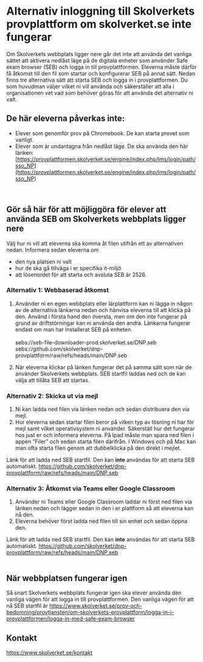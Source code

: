 # Alternativ inloggning till Skolverkets provplattform om skolverket.se inte fungerar
Om Skolverkets webbplats ligger nere går det inte att använda det vanliga sättet att aktivera nedlåst läge på de digitala enheter som använder Safe exam browser (SEB) och logga in till provplattformen. Eleverna måste därför få åtkomst till den fil som startar och konfigurerar SEB på annat sätt.
Nedan finns tre alternativa sätt att starta SEB och logga in i provplattformen. Du som huvudman väljer vilket ni vill använda och säkerställer att alla i organisationen vet vad som behöver göras för att använda det alternativ ni valt.
 <br/>
 
## De här eleverna påverkas inte:

-	Elever som genomför prov på Chromebook. De kan starta provet som vanligt. 
-	Elever som är undantagna från nedlåst läge. De ska använda den här länken: [https://provplattformen.skolverket.se/engine/index.php/lms/login/path/sso_NP](https://provplattformen.skolverket.se/engine/index.php/lms/login/path/sso_NP)
 <br/>
 
## Gör så här för att möjliggöra för elever att använda SEB om Skolverkets webbplats ligger nere
Välj hur ni vill att eleverna ska komma åt filen utifrån ett av alternativen nedan. Informera sedan eleverna om 
-	den nya platsen ni valt 
-	hur de ska gå tillväga i er specifika it-miljö
-	att lösenordet för att starta och avsluta SEB är 2526.


### Alternativ 1: Webbaserad åtkomst
1.	Använder ni en egen webbplats eller lärplattform kan ni lägga in någon av de alternativa länkarna nedan och hänvisa eleverna till att klicka på den. Använd i första hand den översta, men om den inte fungerar på grund av driftstörningar kan ni använda den andra. Länkarna fungerar endast om man har installerat SEB på enheten. <br/><br/>
sebs://seb-file-downloader-prod.skolverket.se/DNP.seb <br/>
sebs://github.com/skolverket/dnp-provplattform/raw/refs/heads/main/DNP.seb

2.	När eleverna klickar på länken fungerar det på samma sätt som när de använder Skolverkets webbplats. SEB startfil laddas ned och de kan välja att tillåta SEB att startas.

### Alternativ 2: Skicka ut via mejl
1.	Ni kan ladda ned filen via länken nedan och sedan distribuera den via mejl.
2.	Hur eleverna sedan startar filen beror på vilken typ av lösning ni har för mejl samt vilket operativsystem ni använder. Säkerställ hur det fungerar hos just er och informera eleverna. På Ipad måste man spara ned filen i appen ”Filer” och sedan starta filen därifrån. I Windows och på Mac kan man ofta starta filen genom att dubbelklicka på den direkt i mejlet.

Länk för att ladda ned SEB startfil. Den kan **inte** användas för att starta SEB automatiskt.
https://github.com/skolverket/dnp-provplattform/raw/refs/heads/main/DNP.seb

### Alternativ 3: Åtkomst via Teams eller Google Classroom
1.	Använder ni Teams eller Google Classroom laddar ni först ned filen via länken nedan och lägger sedan in den i er plattform så att eleverna kan nå den. 
2.	Eleverna behöver först ladda ned filen till sin enhet och sedan öppna den. 

Länk för att ladda ned SEB startfil. Den kan **inte** användas för att starta SEB automatiskt.
https://github.com/skolverket/dnp-provplattform/raw/refs/heads/main/DNP.seb
 <br/>
 <br/>

## När webbplatsen fungerar igen
Så snart Skolverkets webbplats fungerar igen ska elever använda den vanliga vägen för att logga in till provplattformen. Den vanliga vägen för att nå SEB startfil är https://www.skolverket.se/prov-och-bedomning/provtjansten/om-skolverkets-provplattform/logga-in-i-provplattformen/logga-in-med-safe-exam-browser



## Kontakt
https://www.skolverket.se/kontakt
